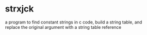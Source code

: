 # strxjck
a program to find constant strings in c code, build a string table, and replace the original argument with a string table reference
